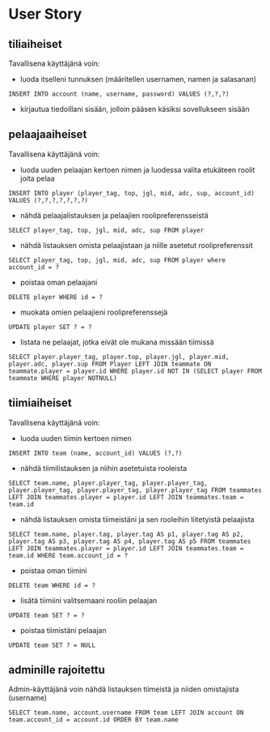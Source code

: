 # User Story

## tiliaiheiset

Tavallisena käyttäjänä voin:
- luoda itselleni tunnuksen (määritellen usernamen, namen ja salasanan)
```
INSERT INTO account (name, username, password) VALUES (?,?,?)
```
- kirjautua tiedoillani sisään, jolloin pääsen käsiksi sovellukseen sisään

## pelaajaaiheiset
Tavallisena käyttäjänä voin:
- luoda uuden pelaajan kertoen nimen ja luodessa valita etukäteen roolit joita pelaa
```
INSERT INTO player (player_tag, top, jgl, mid, adc, sup, account_id) VALUES (?,?,?,?,?,?,?)
```
- nähdä pelaajalistauksen ja pelaajien roolipreferensseistä
```
SELECT player_tag, top, jgl, mid, adc, sup FROM player
```
- nähdä listauksen omista pelaajistaan ja niille asetetut roolipreferenssit
```
SELECT player_tag, top, jgl, mid, adc, sup FROM player where account_id = ?
```
- poistaa oman pelaajani
```
DELETE player WHERE id = ?
```
- muokata omien pelaajieni roolipreferenssejä
```
UPDATE player SET ? = ?
```
- listata ne pelaajat, jotka eivät ole mukana missään tiimissä
```
SELECT player.player_tag, player.top, player.jgl, player.mid, player.adc, player.sup FROM Player LEFT JOIN teammate ON teammate.player = player.id WHERE player.id NOT IN (SELECT player FROM teammate WHERE player NOTNULL)
```

## tiimiaiheiset
Tavallisena käyttäjänä voin:

- luoda uuden tiimin kertoen nimen
```
INSERT INTO team (name, account_id) VALUES (?,?)
```
- nähdä tiimilistauksen ja niihin asetetuista rooleista
```
SELECT team.name, player.player_tag, player.player_tag, player.player_tag, player.player_tag, player.player_tag FROM teammates LEFT JOIN teammates.player = player.id LEFT JOIN teammates.team = team.id
```
- nähdä listauksen omista tiimeistäni ja sen rooleihin liitetyistä pelaajista
```
SELECT team.name, player.tag, player.tag AS p1, player.tag AS p2, player.tag AS p3, player.tag AS p4, player.tag AS p5 FROM teammates LEFT JOIN teammates.player = player.id LEFT JOIN teammates.team = team.id WHERE team.account_id = ?
```
- poistaa oman tiimini
```
DELETE team WHERE id = ?
```
- lisätä tiimiini valitsemaani rooliin pelaajan
```
UPDATE team SET ? = ?
```
- poistaa tiimistäni pelaajan
```
UPDATE team SET ? = NULL
```

## adminille rajoitettu
Admin-käyttäjänä voin nähdä listauksen tiimeistä ja niiden omistajista (username)
```
SELECT team.name, account.username FROM team LEFT JOIN account ON team.account_id = account.id ORDER BY team.name
```